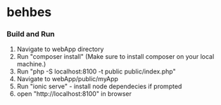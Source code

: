 # behbes

### Build and Run
1. Navigate to webApp directory
2. Run "composer install" (Make sure to install composer on your local machine.)
3. Run "php -S localhost:8100 -t public public/index.php"
4. Navigate to webApp/public/myApp
5. Run "ionic serve" - install node dependecies if prompted
5. open "http://localhost:8100" in browser

